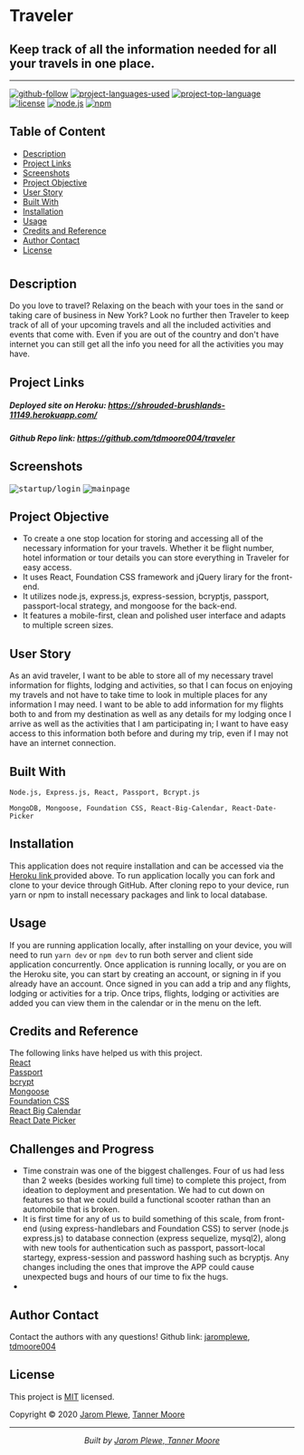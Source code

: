 # Traveler

## Keep track of all the information needed for all your travels in one place.
<hr>

  [![github-follow](https://img.shields.io/github/followers/tdmoore004?label=Follow&logoColor=purple&style=social)](https://github.com/tdmoore004)
  [![project-languages-used](https://img.shields.io/github/languages/count/tdmoore004/traveler?color=important)](https://github.com/tdmoore004/traveler)
  [![project-top-language](https://img.shields.io/github/languages/top/tdmoore004/traveler?color=blueviolet)](https://github.com/tdmoore004/traveler)
  [![license](https://img.shields.io/badge/License-MIT-brightgreen.svg)](https://choosealicense.com/licenses/mit/)
  [![node.js](https://img.shields.io/node/v/c?color=pink)](https://nodejs.org/en/)
  [![npm](https://img.shields.io/npm/v/npm?color=blue&logo=npm)](https://www.npmjs.com/package/inquirer)

  ## Table of Content
  * [ Description ](#Description)
  * [ Project Links ](#Project-Links)
  * [ Screenshots ](#Screenshots)
  * [ Project Objective ](#Project-Objective)
  * [ User Story ](#User-Story)
  * [ Built With ](#Built-With)
  * [ Installation ](#Installation)
  * [ Usage ](#Usage)
  * [ Credits and Reference ](#Credits-and-Reference)
  * [ Author Contact ](#Author-Contact)
  * [ License ](#License)
  #

  ## Description
  Do you love to travel? Relaxing on the beach with your toes in the sand or taking care of business in New York? Look no further then Traveler to keep track of all of your upcoming travels and all the included activities and events that come with. Even if you are out of the country and don't have internet you can still get all the info you need for all the activities you may have.

  ##  Project Links

  ##### Deployed site on Heroku: https://shrouded-brushlands-11149.herokuapp.com/
  
  ##### Github Repo link:  https://github.com/tdmoore004/traveler

  ## Screenshots
  <kbd>![startup/login](./screenshots/startup-login.png)</kbd>
  <kbd>![mainpage](./screenshots/mainpage.png)</kbd>
  
  ## Project Objective
  * To create a one stop location for storing and accessing all of the necessary information for your travels. Whether it be flight number, hotel information or tour details you can store everything in Traveler for easy access. 
  * It uses React, Foundation CSS framework and jQuery lirary for the front-end.
  * It utilizes node.js, express.js, express-session, bcryptjs, passport, passport-local strategy, and mongoose for the back-end. 
  * It features a mobile-first, clean and polished user interface and adapts to multiple screen sizes.
  
  ## User Story
  As an avid traveler, I want to be able to store all of my necessary travel information for flights, lodging and activities, so that I can focus on enjoying my travels and not have to take time to look in multiple places for any information I may need. I want to be able to add information for my flights both to and from my destination as well as any details for my lodging once I arrive as well as the activities that I am participating in; I want to have easy access to this information both before and during my trip, even if I may not have an internet connection. 


  ## Built With 
  ```
  Node.js, Express.js, React, Passport, Bcrypt.js
  ```
  ```
  MongoDB, Mongoose, Foundation CSS, React-Big-Calendar, React-Date-Picker
  ```
  
  ## Installation
  This application does not require installation and can be accessed via the [ Heroku link ](#Project-Links) provided above. To run application locally you can fork and clone to your device through GitHub. After cloning repo to your device, run yarn or npm to install necessary packages and link to local database.

  ## Usage 
  If you are running application locally, after installing on your device, you will need to run ```yarn dev``` or ```npm dev``` to run both server and client side application concurrently. Once application is running locally, or you are on the Heroku site, you can start by creating an account, or signing in if you already have an account. Once signed in you can add a trip and any flights, lodging or activities for a trip. Once trips, flights, lodging or activities are added you can view them in the calendar or in the menu on the left.

  
  ## Credits and Reference
  The following links have helped us with this project. <br> [React](https://reactjs.org/) <br>  [Passport](http://www.passportjs.org/) <br>  [bcrypt](https://www.npmjs.com/package/bcryptjs) <br> [Mongoose](https://mongoosejs.com/)  <br> [Foundation CSS](https://get.foundation/) <br> [React Big Calendar](https://www.npmjs.com/package/react-big-calendar) <br> [React Date Picker](https://www.npmjs.com/package/react-datepicker)


  ## Challenges and Progress
  * Time constrain was one of the biggest challenges. Four of us had less than 2 weeks (besides working full time) to complete this project, from ideation to deployment and presentation. We had to cut down on features so that we could build a functional scooter rathan than an automobile that is broken. 
  * It is first time for any of us to build something of this scale, from front-end (using express-handlebars and Foundation CSS) to server (node.js express.js) to database connection (express sequelize, mysql2), along with new tools for authentication such as passport, passort-local startegy, express-session and password hashing such as bcryptjs. Any changes including the ones that improve the APP could cause unexpected bugs and hours of our time to fix the hugs. 
  * 

  ## Author Contact
  Contact the authors with any questions!
  Github link: [jaromplewe](https://github.com/jaromplewe), [tdmoore004](https://github.com/tdmoore004)

  ## License
  This project is [MIT](https://choosealicense.com/licenses/mit/) licensed.

   Copyright © 2020 [Jarom Plewe](https://github.com/jaromplewe), [Tanner Moore](https://github.com/tdmoore004)

  <hr>
  <p align='center'><i>
  Built by <a href="https://github.com/jaromplewe"> Jarom Plewe, </a><a href="https://github.com/tdmoore004"> Tanner Moore</a>
</i></p>
